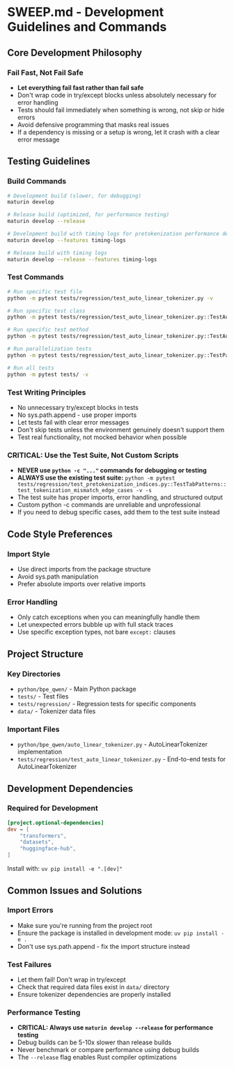 # SWEEP.md - Development Guidelines and Commands

## Core Development Philosophy

### Fail Fast, Not Fail Safe
- **Let everything fail fast rather than fail safe**
- Don't wrap code in try/except blocks unless absolutely necessary for error handling
- Tests should fail immediately when something is wrong, not skip or hide errors
- Avoid defensive programming that masks real issues
- If a dependency is missing or a setup is wrong, let it crash with a clear error message

## Testing Guidelines

### Build Commands
```bash
# Development build (slower, for debugging)
maturin develop

# Release build (optimized, for performance testing)
maturin develop --release

# Development build with timing logs for pretokenization performance debugging
maturin develop --features timing-logs

# Release build with timing logs
maturin develop --release --features timing-logs
```

### Test Commands
```bash
# Run specific test file
python -m pytest tests/regression/test_auto_linear_tokenizer.py -v

# Run specific test class
python -m pytest tests/regression/test_auto_linear_tokenizer.py::TestAutoLinearTokenizerBasics -v

# Run specific test method
python -m pytest tests/regression/test_auto_linear_tokenizer.py::TestAutoLinearTokenizerBasics::test_can_create_tokenizer_instance -v

# Run parallelization tests
python -m pytest tests/regression/test_auto_linear_tokenizer.py::TestParallelization -v

# Run all tests
python -m pytest tests/ -v
```

### Test Writing Principles
- No unnecessary try/except blocks in tests
- No sys.path.append - use proper imports
- Let tests fail with clear error messages
- Don't skip tests unless the environment genuinely doesn't support them
- Test real functionality, not mocked behavior when possible

### CRITICAL: Use the Test Suite, Not Custom Scripts
- **NEVER use `python -c "..."` commands for debugging or testing**
- **ALWAYS use the existing test suite:** `python -m pytest tests/regression/test_pretokenization_indices.py::TestTabPatterns::test_tokenization_mismatch_edge_cases -v -s`
- The test suite has proper imports, error handling, and structured output
- Custom python -c commands are unreliable and unprofessional
- If you need to debug specific cases, add them to the test suite instead

## Code Style Preferences

### Import Style
- Use direct imports from the package structure
- Avoid sys.path manipulation
- Prefer absolute imports over relative imports

### Error Handling
- Only catch exceptions when you can meaningfully handle them
- Let unexpected errors bubble up with full stack traces
- Use specific exception types, not bare `except:` clauses

## Project Structure

### Key Directories
- `python/bpe_qwen/` - Main Python package
- `tests/` - Test files
- `tests/regression/` - Regression tests for specific components
- `data/` - Tokenizer data files

### Important Files
- `python/bpe_qwen/auto_linear_tokenizer.py` - AutoLinearTokenizer implementation
- `tests/regression/test_auto_linear_tokenizer.py` - End-to-end tests for AutoLinearTokenizer

## Development Dependencies

### Required for Development
```toml
[project.optional-dependencies]
dev = [
    "transformers",
    "datasets",
    "huggingface-hub",
]
```

Install with: `uv pip install -e ".[dev]"`

## Common Issues and Solutions

### Import Errors
- Make sure you're running from the project root
- Ensure the package is installed in development mode: `uv pip install -e .`
- Don't use sys.path.append - fix the import structure instead

### Test Failures
- Let them fail! Don't wrap in try/except
- Check that required data files exist in `data/` directory
- Ensure tokenizer dependencies are properly installed

### Performance Testing
- **CRITICAL: Always use `maturin develop --release` for performance testing**
- Debug builds can be 5-10x slower than release builds
- Never benchmark or compare performance using debug builds
- The `--release` flag enables Rust compiler optimizations